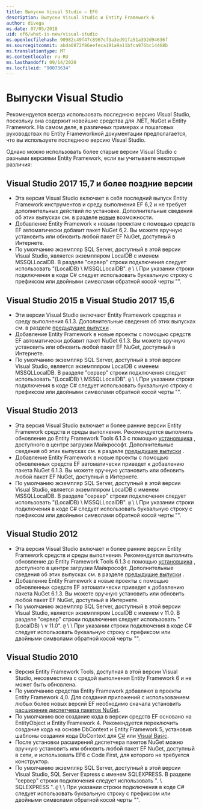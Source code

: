 ```yaml
---
title: Выпуски Visual Studio — EF6
description: Выпуски Visual Studio и Entity Framework 6
author: divega
ms.date: 07/05/2018
uid: ef6/what-is-new/visual-studio
ms.openlocfilehash: 90982c49f47c8967cf3a3ed91fa51a392d94636f
ms.sourcegitcommit: abda0872f86eefeca191a9a11bfca976bc14468b
ms.translationtype: MT
ms.contentlocale: ru-RU
ms.lasthandoff: 09/14/2020
ms.locfileid: "90073634"
---
```

# <a name="visual-studio-releases"></a>Выпуски Visual Studio

Рекомендуется всегда использовать последнюю версию Visual Studio, поскольку она содержит новейшие средства для .NET, NuGet и Entity Framework.
На самом деле, в различных примерах и пошаговых руководствах по Entity Frameworkной документации предполагается, что вы используете последнюю версию Visual Studio.

Однако можно использовать более старые версии Visual Studio с разными версиями Entity Framework, если вы учитываете некоторые различия:

## <a name="visual-studio-2017-157-and-newer"></a>Visual Studio 2017 15,7 и более поздние версии

- Эта версия Visual Studio включает в себя последний выпуск Entity Framework инструментов и среду выполнения EF 6,2 и не требует дополнительных действий по установке.
Дополнительные сведения об этих выпусках см. в разделе [новые](xref:ef6/what-is-new/index) возможности.
- Добавление Entity Framework к новым проектам с помощью средств EF автоматически добавит пакет NuGet 6,2.
Вы можете вручную установить или обновить любой пакет EF NuGet, доступный в Интернете.
- По умолчанию экземпляр SQL Server, доступный в этой версии Visual Studio, является экземпляром LocalDB с именем MSSQLLocalDB.
В разделе "сервер" строки подключения следует использовать "(LocalDB) \\ MSSQLLocalDB".
`@` \\ \\ При указании строки подключения в коде C# следует использовать буквальную строку с префиксом или двойными символами обратной косой черты "".  


## <a name="visual-studio-2015-to-visual-studio-2017-156"></a>Visual Studio 2015 в Visual Studio 2017 15,6

- Эти версии Visual Studio включают Entity Framework средства и среду выполнения 6.1.3.
Дополнительные сведения об этих выпусках см. в разделе [предыдущие выпуски](xref:ef6/what-is-new/past-releases#ef-613) .
- Добавление Entity Framework в новые проекты с помощью средств EF автоматически добавит пакет NuGet 6.1.3.
Вы можете вручную установить или обновить любой пакет EF NuGet, доступный в Интернете.
- По умолчанию экземпляр SQL Server, доступный в этой версии Visual Studio, является экземпляром LocalDB с именем MSSQLLocalDB.
В разделе "сервер" строки подключения следует использовать "(LocalDB) \\ MSSQLLocalDB".
`@` \\ \\ При указании строки подключения в коде C# следует использовать буквальную строку с префиксом или двойными символами обратной косой черты "".  


## <a name="visual-studio-2013"></a>Visual Studio 2013
- Эта версия Visual Studio включает и более ранние версии Entity Framework средств и среды выполнения.
Рекомендуется выполнить обновление до Entity Framework Tools 6.1.3 с помощью [установщика](https://www.microsoft.com/download/details.aspx?id=40762) , доступного в центре загрузки Майкрософт.
Дополнительные сведения об этих выпусках см. в разделе [предыдущие выпуски](xref:ef6/what-is-new/past-releases#ef-613) .
- Добавление Entity Framework в новые проекты с помощью обновленных средств EF автоматически приведет к добавлению пакета NuGet 6.1.3.
Вы можете вручную установить или обновить любой пакет EF NuGet, доступный в Интернете.
- По умолчанию экземпляр SQL Server, доступный в этой версии Visual Studio, является экземпляром LocalDB с именем MSSQLLocalDB.
В разделе "сервер" строки подключения следует использовать "(LocalDB) \\ MSSQLLocalDB".
`@` \\ \\ При указании строки подключения в коде C# следует использовать буквальную строку с префиксом или двойными символами обратной косой черты "".  

## <a name="visual-studio-2012"></a>Visual Studio 2012

- Эта версия Visual Studio включает и более ранние версии Entity Framework средств и среды выполнения.
Рекомендуется выполнить обновление до Entity Framework Tools 6.1.3 с помощью [установщика](https://www.microsoft.com/download/details.aspx?id=40762) , доступного в центре загрузки Майкрософт.
Дополнительные сведения об этих выпусках см. в разделе [предыдущие выпуски](xref:ef6/what-is-new/past-releases#ef-613) .
- Добавление Entity Framework в новые проекты с помощью обновленных средств EF автоматически приведет к добавлению пакета NuGet 6.1.3.
Вы можете вручную установить или обновить любой пакет EF NuGet, доступный в Интернете.
- По умолчанию экземпляр SQL Server, доступный в этой версии Visual Studio, является экземпляром LocalDB с именем v 11.0.
В разделе "сервер" строки подключения следует использовать "(LocalDB) \\ v 11.0".
`@` \\ \\ При указании строки подключения в коде C# следует использовать буквальную строку с префиксом или двойными символами обратной косой черты "".  

## <a name="visual-studio-2010"></a>Visual Studio 2010

- Версия Entity Framework Tools, доступная в этой версии Visual Studio, несовместима с средой выполнения Entity Framework 6 и не может быть обновлена.
- По умолчанию средства Entity Framework добавляют в проекты Entity Framework 4,0.
Для создания приложений с использованием любых более новых версий EF необходимо сначала установить [расширение диспетчера пакетов NuGet](https://marketplace.visualstudio.com/items?itemName=NuGetTeam.NuGetPackageManager).
- По умолчанию все создание кода в версии средств EF основано на EntityObject и Entity Framework 4.
Рекомендуется переключить создание кода на основе DbContext и Entity Framework 5, установив шаблоны создания кода DbContext для [C#](https://marketplace.visualstudio.com/items?itemName=EntityFrameworkTeam.EF5xDbContextGeneratorforC) или [Visual Basic](https://marketplace.visualstudio.com/items?itemName=EntityFrameworkTeam.EF5xDbContextGeneratorforVBNET).
- После установки расширений диспетчера пакетов NuGet можно вручную установить или обновить любой пакет EF NuGet, доступный в сети, и использовать EF6 с Code First, для которого не требуется конструктор.
- По умолчанию экземпляр SQL Server, доступный в этой версии Visual Studio, SQL Server Express с именем SQLEXPRESS.
В разделе "сервер" строки подключения следует использовать ". \\ SQLEXPRESS ".
`@` \\ \\ При указании строки подключения в коде C# следует использовать буквальную строку с префиксом или двойными символами обратной косой черты "".
